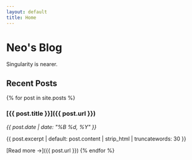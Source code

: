 ```yaml
---
layout: default
title: Home
---
```


# Neo's Blog

Singularity is nearer.

## Recent Posts

{% for post in site.posts %}
### [{{ post.title }}]({{ post.url }})
*{{ post.date | date: "%B %d, %Y" }}*

{{ post.excerpt | default: post.content | strip_html | truncatewords: 30 }}

[Read more →]({{ post.url }})
{% endfor %}